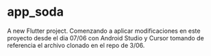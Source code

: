 # app_soda

A new Flutter project.
Comenzando a aplicar modificaciones en este proyecto desde el dia 07/06 con Android Studio y Cursor
tomando de referencia el archivo clonado en el repo de 3/06.